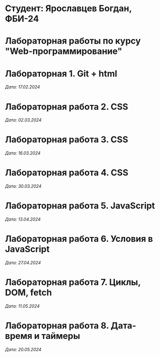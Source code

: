 # Студент: Ярославцев Богдан, ФБИ-24

# Лабораторная работы по курсу "Web-программирование"

# Лабораторная 1. Git + html

*Дата: 17.02.2024*

# Лабораторная работа 2. CSS

*Дата: 02.03.2024*

# Лабораторная работа 3. CSS

*Дата: 16.03.2024*

# Лабораторная работа 4. CSS

*Дата: 30.03.2024*

# Лабораторная работа 5. JavaScript

*Дата: 13.04.2024*

# Лабораторная работа 6. Условия в JavaScript

*Дата: 27.04.2024*

# Лабораторная работа 7. Циклы, DOM, fetch

*Дата: 11.05.2024*

# Лабораторная работа 8. Дата-время и таймеры

*Дата: 20.05.2024*